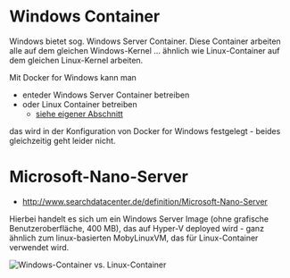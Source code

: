 # Windows Container
Windows bietet sog. Windows Server Container. Diese Container arbeiten alle auf dem gleichen Windows-Kernel ... ähnlich wie Linux-Container auf dem gleichen Linux-Kernel arbeiten.

Mit Docker for Windows kann man 

* enteder Windows Server Container betreiben
* oder Linux Container betreiben
  * [siehe eigener Abschnitt](docker_windows.md)

das wird in der Konfiguration von Docker for Windows festgelegt - beides gleichzeitig geht leider nicht. 

# Microsoft-Nano-Server 
* http://www.searchdatacenter.de/definition/Microsoft-Nano-Server

Hierbei handelt es sich um ein Windows Server Image (ohne grafische Benutzeroberfläche, 400 MB), das auf Hyper-V deployed wird - ganz ähnlich zum linux-basierten MobyLinuxVM, das für Linux-Container verwendet wird.

![Windows-Container vs. Linux-Container](http://cdn.ttgtmedia.com/rms/editorial/Docker_Windows_Linux-580px-copyright.jpg)

